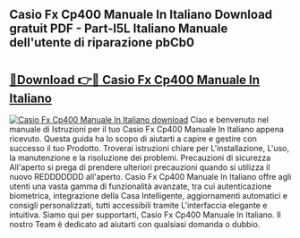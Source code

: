 ## Casio Fx Cp400 Manuale In Italiano Download gratuit PDF - Part-l5L Italiano Manuale dell'utente di riparazione pbCb0

# <h2><a href="http://dff1978.blite.top/?on=Casio+Fx+Cp400+Manuale+In+Italiano">🔗Download 👉🔴 Casio Fx Cp400 Manuale In Italiano</a></h2>

[![Casio Fx Cp400 Manuale In Italiano download](https://i.imgur.com/lujVjoI.png)](http://dff1978.blite.top/?on=Casio+Fx+Cp400+Manuale+In+Italiano)
Ciao e benvenuto nel manuale di Istruzioni per il tuo Casio Fx Cp400 Manuale In Italiano appena ricevuto. Questa guida ha lo scopo di aiutarti a capire e gestire con successo il tuo Prodotto. Troverai istruzioni chiare per L'installazione, L'uso, la manutenzione e la risoluzione dei problemi. Precauzioni di sicurezza All'aperto si prega di prendere ulteriori precauzioni quando si utilizza il nuovo REDDDDDDD all'aperto. Casio Fx Cp400 Manuale In Italiano offre agli utenti una vasta gamma di funzionalità avanzate, tra cui autenticazione biometrica, integrazione della Casa Intelligente, aggiornamenti automatici e consigli personalizzati, tutti accessibili tramite L'interfaccia elegante e intuitiva. Siamo qui per supportarti, Casio Fx Cp400 Manuale In Italiano. Il nostro Team è dedicato ad aiutarti con qualsiasi domanda o dubbio.
